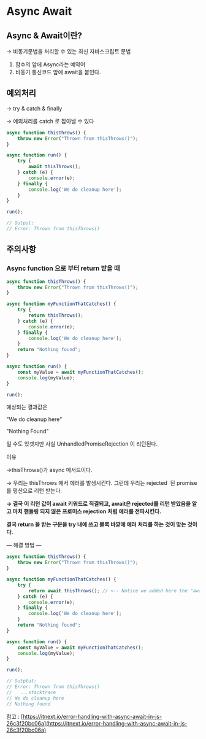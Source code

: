 # Async Await

## Async & Await이란?

→ 비동기문법을 처리할 수 있는 최신 자바스크립트 문법

1. 함수의 앞에 Async라는 예약어
2. 비동기 통신코드 앞에 await을 붙인다. 

## 예외처리

→ try & catch & finally

→ 예외처리를 catch 로 잡아낼 수 있다

```jsx
async function thisThrows() {
    throw new Error("Thrown from thisThrows()");
}

async function run() {
    try {
        await thisThrows();
    } catch (e) {
        console.error(e);
    } finally {
        console.log('We do cleanup here');
    }
}

run();

// Output:
// Error: Thrown from thisThrows()
```

## 주의사항

### Async function 으로 부터 return 받을 때

```jsx
async function thisThrows() {
    throw new Error("Thrown from thisThrows()");
}

async function myFunctionThatCatches() {
    try {
        return thisThrows();
    } catch (e) {
        console.error(e);
    } finally {
        console.log('We do cleanup here');
    }
    return "Nothing found";
}

async function run() {
    const myValue = await myFunctionThatCatches();
    console.log(myValue);
}

run();
```

예상되는 결과값은 

"We do cleanup here"

"Nothing Found"

일 수도 있겟지만 사실 UnhandledPromiseRejection 이 리턴된다.

이유

→thisThrows()가 async 메서드이다.

→ 우리는 thisThrows 에서  에러를 발생시킨다. 그런데 우리는 rejected  된 promise 를 펑션으로 리턴 받는다. 

**→ 결국 이 리턴 값이 await 키워드로 직결되고,  await은 rejected를 리턴 받았음을 알고 마치 핸들링 되지 않은 프로미스 rejection 처럼 에러를 전파시킨다.** 

**결국 return 을 받는 구문을 try 내에 쓰고 블록 바깥에 에러 처리를 하는 것이 맞는 것이다.**

— 해결 방법 —

```jsx
async function thisThrows() {
    throw new Error("Thrown from thisThrows()");
}

async function myFunctionThatCatches() {
    try {
        return await thisThrows(); // <-- Notice we added here the "await" keyword.
    } catch (e) {
        console.error(e);
    } finally {
        console.log('We do cleanup here');
    }
    return "Nothing found";
}

async function run() {
    const myValue = await myFunctionThatCatches();
    console.log(myValue);
}

run();

// Outptut:
// Error: Thrown from thisThrows()
//   ...stacktrace
// We do cleanup here
// Nothing found
```

참고 : [https://itnext.io/error-handling-with-async-await-in-js-26c3f20bc06a](https://itnext.io/error-handling-with-async-await-in-js-26c3f20bc06a)